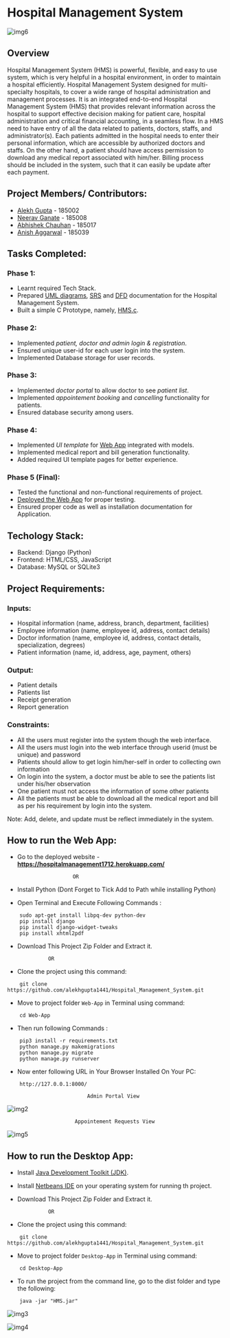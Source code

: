 # Hospital Management System
![img6](https://user-images.githubusercontent.com/43706342/115986726-42a73600-a5cf-11eb-9c31-6d0002e272ef.png)
## Overview

Hospital Management System (HMS) is powerful, flexible, and easy to use system, which is very
helpful in a hospital environment, in order to maintain a hospital efficiently. Hospital Management
System designed for multi-specialty hospitals, to cover a wide range of hospital administration and
management processes. It is an integrated end-to-end Hospital Management System (HMS) that
provides relevant information across the hospital to support effective decision making for patient care,
hospital administration and critical financial accounting, in a seamless flow.
In a HMS need to have entry of all the data related to patients, doctors, staffs, and administrator(s).
Each patients admitted in the hospital needs to enter their personal information, which are accessible by
authorized doctors and staffs. On the other hand, a patient should have access permission to download
any medical report associated with him/her. Billing process should be included in the system, such that
it can easily be update after each payment.

## Project Members/ Contributors:

* [Alekh Gupta](https://github.com/alekhgupta1441) - 185002 
* [Neerav Ganate](https://github.com/neerav1515)   - 185008
* [Abhishek Chauhan](https://github.com/sa7890722) - 185017
* [Anish Aggarwal](https://github.com/anishagg17)  - 185039

## Tasks Completed:

### Phase 1:
 * Learnt required Tech Stack.
 * Prepared [UML diagrams](https://github.com/alekhgupta1441/Hospital_Management_System/tree/main/UML%20Diagrams), [SRS](https://github.com/alekhgupta1441/Hospital_Management_System/blob/main/Hospital%20Management%20System%20SRS.pdf) and [DFD](https://github.com/alekhgupta1441/Hospital_Management_System/blob/main/Hospital%20Management%20System%20DFD.pdf) documentation for the Hospital Management System.
 * Built a simple C Prototype, namely, [HMS.c](https://github.com/alekhgupta1441/Hospital_Management_System/blob/main/Prototype/HMS.c).

### Phase 2:
 * Implemented *patient, doctor and admin login & registration*.
 * Ensured unique user-id for each user login into the system.
 * Implemented Database storage for user records.

### Phase 3:
 * Implemented *doctor portal* to allow doctor to see *patient list*.
 * Implemented *appointement booking* and *cancelling* functionality for patients.
 * Ensured database security among users.

### Phase 4:
 * Implemented *UI template* for [Web App](https://github.com/alekhgupta1441/Hospital_Management_System/tree/main/Web-App) integrated with models.
 * Implemented medical report and bill generation functionality.
 * Added required UI template pages for better experience.

### Phase 5 (Final):
 * Tested the functional and non-functional requirements of project.
 * [Deployed the Web App](https://hospitalmanagement1712.herokuapp.com/) for proper testing.
 * Ensured proper code as well as installation documentation for Application.

## Techology Stack:

 * Backend: Django (Python)
 * Frontend: HTML/CSS, JavaScript
 * Database: MySQL or SQLite3

## Project Requirements:

### Inputs:
 * Hospital information (name, address, branch, department, facilities)
 * Employee information (name, employee id, address, contact details)
 * Doctor information (name, employee id, address, contact details, specialization, degrees)
 * Patient information (name, id, address, age, payment, others)

### Output:
 * Patient details
 * Patients list
 * Receipt generation
 * Report generation

### Constraints:
 * All the users must register into the system though the web interface.
 * All the users must login into the web interface through userid (must be unique) and password
 * Patients should allow to get login him/her-self in order to collecting own information
 * On login into the system, a doctor must be able to see the patients list under his/her observation
 * One patient must not access the information of some other patients
 * All the patients must be able to download all the medical report and bill as per his requirement by login into the system.

Note: Add, delete, and update must be reflect immediately in the system.

## How to run the Web App:
- Go to the deployed website - <b>https://hospitalmanagement1712.herokuapp.com/</b>

                        OR

- Install Python (Dont Forget to Tick Add to Path while installing Python)
- Open Terminal and Execute Following Commands :
```
	sudo apt-get install libpq-dev python-dev
	pip install django
	pip install django-widget-tweaks
	pip install xhtml2pdf
```
- Download This Project Zip Folder and Extract it.
	
	    		OR
	
- Clone the project using this command:
```
	git clone https://github.com/alekhgupta1441/Hospital_Management_System.git
```
- Move to project folder `Web-App` in Terminal using command:
```
	cd Web-App
```
- Then run following Commands :
```
	pip3 install -r requirements.txt
	python manage.py makemigrations
	python manage.py migrate
	python manage.py runserver
```
- Now enter following URL in Your Browser Installed On Your PC:
```
	http://127.0.0.1:8000/
```

						      Admin Portal View
![img2](https://user-images.githubusercontent.com/43706342/115983865-7ed39a00-a5c1-11eb-92ed-b8dd060bd8ed.png)

						  Appointement Requests View
![img5](https://user-images.githubusercontent.com/43706342/115984661-eb509800-a5c5-11eb-88b5-5dc0174196d0.png)

## How to run the Desktop App:

- Install [Java Development Toolkit (JDK)](https://www3.ntu.edu.sg/home/ehchua/programming/howto/JDK_HowTo.html).
- Install [Netbeans IDE](https://www3.ntu.edu.sg/home/ehchua/programming/howto/netbeans_howto.html) on your operating system for running th project.
- Download This Project Zip Folder and Extract it.
	
	    		OR
	
- Clone the project using this command:
```
	git clone https://github.com/alekhgupta1441/Hospital_Management_System.git
```
- Move to project folder `Desktop-App` in Terminal using command:
```
	cd Desktop-App
```
- To run the project from the command line, go to the dist folder and type the following:
```
	java -jar "HMS.jar"
```
![img3](https://user-images.githubusercontent.com/43706342/115984442-b132c680-a5c4-11eb-860d-4afd16ec2fa8.png)

![img4](https://user-images.githubusercontent.com/43706342/115984443-b3952080-a5c4-11eb-829f-22c9b76fc6e1.png)

